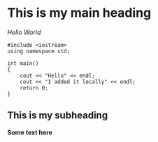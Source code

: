 # This is my main heading





*Hello World*

```
#include <iostream>
using namespace std;

int main()
{
    cout << "Hello" << endl;
    cout << "I added it locally" << endl;
    return 0;
}
```

## This is my subheading
**Some text here**
